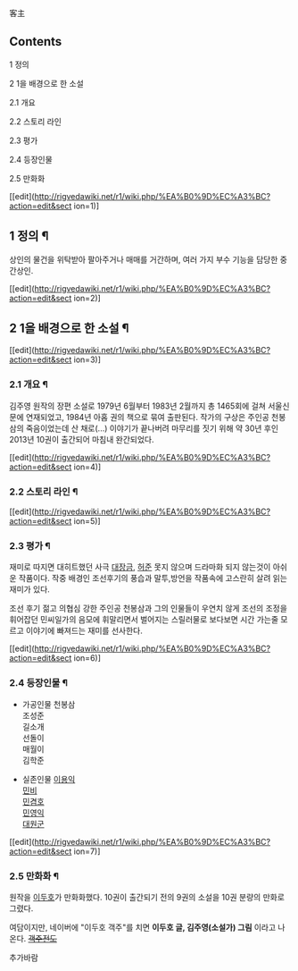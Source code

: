 客主

## Contents

    

1 정의

2 1을 배경으로 한 소설

    

2.1 개요

2.2 스토리 라인

2.3 평가

2.4 등장인물

2.5 만화화

[[edit](http://rigvedawiki.net/r1/wiki.php/%EA%B0%9D%EC%A3%BC?action=edit&sect
ion=1)]

## 1 정의 ¶

상인의 물건을 위탁받아 팔아주거나 매매를 거간하며, 여러 가지 부수 기능을 담당한 중간상인.

[[edit](http://rigvedawiki.net/r1/wiki.php/%EA%B0%9D%EC%A3%BC?action=edit&sect
ion=2)]

## 2 1을 배경으로 한 소설 ¶

[[edit](http://rigvedawiki.net/r1/wiki.php/%EA%B0%9D%EC%A3%BC?action=edit&sect
ion=3)]

### 2.1 개요 ¶

김주영 원작의 장편 소설로 1979년 6월부터 1983년 2월까지 총 1465회에 걸쳐 서울신문에 연재되었고, 1984년 아홉 권의 책으로
묶여 출판된다. 작가의 구상은 주인공 천봉삼의 죽음이었는데 산 채로(...) 이야기가 끝나버려 마무리를 짓기 위해 약 30년 후인 2013년
10권이 출간되어 마침내 완간되었다.

[[edit](http://rigvedawiki.net/r1/wiki.php/%EA%B0%9D%EC%A3%BC?action=edit&sect
ion=4)]

### 2.2 스토리 라인 ¶

  

[[edit](http://rigvedawiki.net/r1/wiki.php/%EA%B0%9D%EC%A3%BC?action=edit&sect
ion=5)]

### 2.3 평가 ¶

  

재미로 따지면 대히트했던 사극 [대장금](%EB%8C%80%EC%9E%A5%EA%B8%88.md),
[허준](%ED%97%88%EC%A4%80.md) 못지 않으며 드라마화 되지 않는것이 아쉬운 작품이다. 작중 배경인 조선후기의 풍습과
말투,방언을 작품속에 고스란히 살려 읽는 재미가 있다.

  

조선 후기 젊고 의협심 강한 주인공 천봉삼과 그의 인물들이 우연치 않게 조선의 조정을 휘어잡던 민씨일가의 음모에 휘말리면서 벌어지는
스릴러물로 보다보면 시간 가는줄 모르고 이야기에 빠져드는 재미를 선사한다.

[[edit](http://rigvedawiki.net/r1/wiki.php/%EA%B0%9D%EC%A3%BC?action=edit&sect
ion=6)]

### 2.4 등장인물 ¶

  * 가공인물
천봉삼  
조성준  
길소개  
선돌이  
매월이  
김학준

  

  * 실존인물
[이용익](%EC%9D%B4%EC%9A%A9%EC%9D%B5.md)  
[민비](%EB%AF%BC%EB%B9%84.md)  
[민겸호](%EB%AF%BC%EA%B2%B8%ED%98%B8.md)  
[민영익](%EB%AF%BC%EC%98%81%EC%9D%B5.md)  
[대원군](%ED%9D%A5%EC%84%A0%20%EB%8C%80%EC%9B%90%EA%B5%B0.md)  

[[edit](http://rigvedawiki.net/r1/wiki.php/%EA%B0%9D%EC%A3%BC?action=edit&sect
ion=7)]

### 2.5 만화화 ¶

원작을 [이두호](%EC%9D%B4%EB%91%90%ED%98%B8.md)가 만화화했다. 10권이 출간되기 전의 9권의 소설을 10권
분량의 만화로 그렸다.

  

여담이지만, 네이버에 "이두호 객주"를 치면 **이두호 글, 김주영(소설가) 그림** 이라고 나온다.
<del>[객주전도](%EC%A3%BC%EA%B0%9D%EC%A0%84%EB%8F%84.md)</del>

  

추가바람

